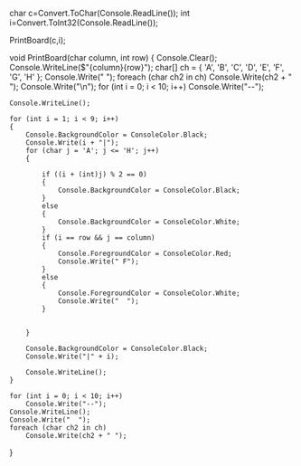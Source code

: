 char c=Convert.ToChar(Console.ReadLine());
int i=Convert.ToInt32(Console.ReadLine());


PrintBoard(c,i);



void PrintBoard(char column, int row)
{
    Console.Clear();
    Console.WriteLine($"{column}{row}");
    char[] ch = { 'A', 'B', 'C', 'D', 'E', 'F', 'G', 'H' };
    Console.Write("  ");
    foreach (char ch2 in ch)
        Console.Write(ch2 + " ");
    Console.Write("\n");
    for (int i = 0; i < 10; i++)
        Console.Write("--");

    Console.WriteLine();

    for (int i = 1; i < 9; i++)
    {
        Console.BackgroundColor = ConsoleColor.Black;
        Console.Write(i + "|");
        for (char j = 'A'; j <= 'H'; j++)
        {
            
            if ((i + (int)j) % 2 == 0)
            {
                Console.BackgroundColor = ConsoleColor.Black;
            }
            else
            {
                Console.BackgroundColor = ConsoleColor.White;
            }
            if (i == row && j == column)
            {
                Console.ForegroundColor = ConsoleColor.Red;
                Console.Write(" F");
            }
            else
            {
                Console.ForegroundColor = ConsoleColor.White;
                Console.Write("  ");
            }
                

        }

        Console.BackgroundColor = ConsoleColor.Black;
        Console.Write("|" + i);

        Console.WriteLine();
    }

    for (int i = 0; i < 10; i++)
        Console.Write("--");
    Console.WriteLine();
    Console.Write("  ");
    foreach (char ch2 in ch)
        Console.Write(ch2 + " ");
}



